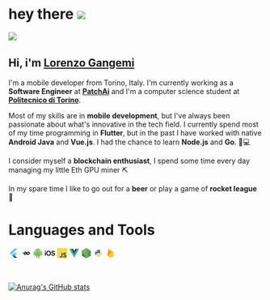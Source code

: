 # hey there <img src="https://media.giphy.com/media/hvRJCLFzcasrR4ia7z/giphy.gif" width="25px">

![](https://visitor-badge.glitch.me/badge?page_id=abhisheknaiidu.abhisheknaiidu)

## Hi, i'm [**Lorenzo Gangemi**](https://lorenzogangemi.netlify.app/)

I'm a mobile developer from Torino, Italy. I'm currently working as a **Software Engineer** at [**PatchAi**](https://www.patchai.io/) and I'm a computer science student at [**Politecnico di Torino**](https://www.polito.it/).

Most of my skills are in **mobile development**, but I've always been passionate about what's innovative in the tech field.
I currently spend most of my time programming in **Flutter**, but in the past I have worked with native **Android Java** and **Vue.js**.
I had the chance to learn **Node.js** and **Go**. 📱💻

I consider myself a **blockchain enthusiast**, I spend some time every day managing my little Eth GPU miner ⛏️

In my spare time I like to go out for a **beer** or play a game of **rocket league** 🍺

# Languages and Tools

<code><img height="20" src="https://raw.githubusercontent.com/github/explore/80688e429a7d4ef2fca1e82350fe8e3517d3494d/topics/flutter/flutter.png"></code>
<code><img height="20" src="https://raw.githubusercontent.com/github/explore/80688e429a7d4ef2fca1e82350fe8e3517d3494d/topics/go/go.png"></code>
<code><img height="20" src="https://raw.githubusercontent.com/github/explore/80688e429a7d4ef2fca1e82350fe8e3517d3494d/topics/android/android.png"></code>
<code><img height="20" src="https://raw.githubusercontent.com/github/explore/80688e429a7d4ef2fca1e82350fe8e3517d3494d/topics/ios/ios.png"></code>
<code><img height="20" src="https://raw.githubusercontent.com/github/explore/80688e429a7d4ef2fca1e82350fe8e3517d3494d/topics/javascript/javascript.png"></code>
<code><img height="20" src="https://raw.githubusercontent.com/github/explore/80688e429a7d4ef2fca1e82350fe8e3517d3494d/topics/vue/vue.png"></code>
<code><img height="20" src="https://raw.githubusercontent.com/github/explore/80688e429a7d4ef2fca1e82350fe8e3517d3494d/topics/nodejs/nodejs.png"></code>
<code><img height="20" src="https://raw.githubusercontent.com/github/explore/80688e429a7d4ef2fca1e82350fe8e3517d3494d/topics/python/python.png"></code>
<code><img height="20" src="https://raw.githubusercontent.com/github/explore/80688e429a7d4ef2fca1e82350fe8e3517d3494d/topics/firebase/firebase.png"></code>

<br/>

[![Anurag's GitHub stats](https://github-readme-stats.vercel.app/api?username=GangemiLorenzo&theme=radical)](https://github.com/anuraghazra/github-readme-stats)

